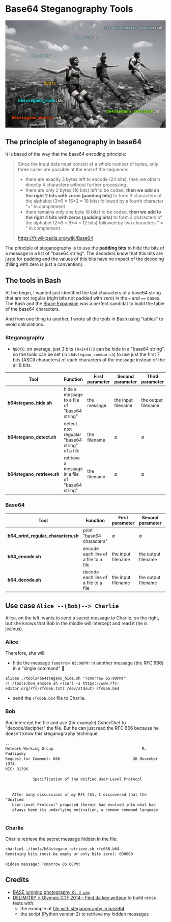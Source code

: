# Base64 Steganography Tools

![](./doc/base64-steganography-tools.jpg)

## The principle of steganography in base64

It is based of the way that the base64 encoding principle: 

> Since the input data must consist of a whole number of bytes, only three cases are possible at the end of the sequence:
> * there are exactly 3 bytes left to encode (24 bits), then we obtain directly 4 characters without further processing ;
> * there are only 2 bytes (16 bits) left to be coded, **then we add on the right 2 bits with zeros (padding bits)** to form 3 characters of the alphabet (3×6 = 16+2 = 18 bits) followed by a fourth character "=" in complement
> * there remains only one byte (8 bits) to be coded, **then we add to the right 4 bits with zeros (padding bits)** to form 2 characters of the alphabet (2×6 = 8+4 = 12 bits) followed by two characters " = " in complement.
>
> https://fr.wikipedia.org/wiki/Base64

The principle of steganography is to use the **padding bits** to hide the bits of a message in a list of "base64 string". The decoders know that this bits are juste for padding and the values of this bits have no impact of the decoding (filling with zero is just a convention).

## The tools in Bash

At the begin, I wanted just identified the last characters of a base64 string that are not regular (right bits not padded with zero) in the `=` and `==` cases. The Bash and the [Brace Expansion](https://www.gnu.org/software/bash/manual/html_node/Brace-Expansion.html#Brace-Expansion) was a perfect candidat to build the table of the base64 characters.

And from one thing to another, I wrote all the tools in Bash using "tables" to avoid calculations.

### Steganography

* `NBOTC`: on average, just 3 bits `(0+2+4)/3` can be hide in a "base64 string", so the tools can be set (in `b64stegano_common.sh`) to use just the first 7 bits (ASCII characters) of each characters of the message instead of the all 8 bits.

Tool | Function | First parameter | Second parameter | Third parameter
---|---|---|---|---
**b64stegano_hide.sh** | hide a message to a file of "base64 string" | the message | the input filename | the output filename
**b64stegano_detect.sh** | detect non regualar "base64 string" of a file | the filename | ∅ | ∅
**b64stegano_retrieve.sh** | retrieve a message in a file of "base64 string" | the filename | ∅ | ∅

### Base64

Tool | Function | First parameter | Second parameter | Third parameter
---|---|---|---|---
**b64_print_regular_characters.sh** | print "base64 characters" | ∅ | ∅| ∅
**b64_encode.sh** | encode each line of a file to a file | the input filename | the output filename | ∅
**b64_decode.sh** | decode each line of a file to a file | the input filename | the output filename | ∅

## Use case `Alice --(Bob)--> Charlie`    

Alice, on the left, wants to send a secret message to Charlie, on the right, but she knows that Bob in the middle will intercept and read it (he is jealous).

### Alice

Therefore, she will:
* hide the message `Tomorrow 05:00PM!` in another message (the RFC 666) in a "single command" :muscle:
```
alice$ ./tools/b64stegano_hide.sh "Tomorrow 05:00PM!" <(./tools/b64_encode.sh <(curl -s https://www.rfc-editor.org/rfc/rfc666.txt) /dev/stdout) rfc666.b64 
```
* send the `rfc666.b64` file to Charlie.

### Bob

Bod intercept the file and use (for example) CyberChef to "decode/decipher" the file. But he can just read the RFC 666 because he doesn't know this steganography technique.

```
...
Network Working Group                                       M. Padlipsky
Request for Comment: 666                                26 November 1974
NIC: 31396

            Specification of the Unified User-Level Protocol


   After many discussions of my RFC 451, I discovered that the "Unified
   User-Level Protocol" proposed therein had evolved into what had
   always been its underlying motivation, a common command language.
...
```

### Charlie

Charlie retrieve the secret message hidden in the file:

```
charlie$ ./tools/b64stegano_retrieve.sh rfc666.b64
Remaining bits (must be empty or only bits zero): 000000

Hidden message: Tomorrow 05:00PM!
```

## Credits

* [BASE jumping photography `Kl 3 way`](http://www.basejumper.com/photos/Building/Kl_3_way_796.html)
* [DELIMITRY > Olympic CTF 2014 - Find da key writeup](https://delimitry.blogspot.com/2014/02/olympic-ctf-2014-find-da-key-writeup.html) to build cross tests with:
    * the example of [file with steganography in base64](http://shell-storm.org/repo/CTF/Olympic-2014/Find_da_Key/stego.txt)
    * the script (Python version 2) to retrieve my hidden messages
